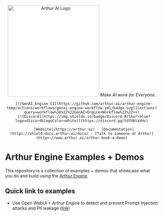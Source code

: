 <div>
   <div align="center">
      <img src="https://cdn.prod.website-files.com/6230fe4706acf355d38b2d54/65b98b3564bb58c88c0a1b66_arthur-logo-light-nav.svg" alt="Arthur AI Logo" width="300" style="background-color: white;"/>
      <i>Make AI work for Everyone.</i>
      
      [![GenAI Engine CI](https://github.com/arthur-ai/arthur-engine-temp/actions/workflows/genai-engine-workflow.yml/badge.svg)](actions?query=workflow%3A%22%22GenAI+Engine+Workflow%22%22++)
      [![Discord](https://img.shields.io/badge/Discord-Arthur-blue?logo=discord&logoColor=white)](https://discord.gg/tdfUAtaVHz)
      
      [Website](https://arthur.ai) - [Documentation](https://shield.docs.arthur.ai/docs) - [Talk to someone at Arthur](https://www.arthur.ai/arthur-book-a-demo)
   </div>
</div>

# Arthur Engine Examples + Demos

This repository is a collection of examples + demos that showcase what you do and build using the [Arthur Engine](https://github.com/arthur-ai/arthur-engine).

## Quick link to examples

- Use Open WebUI + Arthur Engine to detect and prevent Prompt Injection attacks and PII leakage ([link](examples/open-webui-prompt-validation/README.md))
